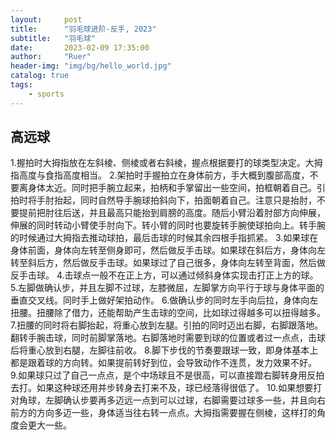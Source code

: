 ```yaml
---
layout:     post
title:      "羽毛球进阶-反手, 2023"
subtitle:   "羽毛球"
date:       2023-02-09 17:35:00
author:     "Ruer"
header-img: "img/bg/hello_world.jpg"
catalog: true
tags:
    - sports
---
```


## 高远球

1.握拍时大拇指放在左斜棱、侧棱或者右斜棱，握点根据要打的球类型决定。大拇指高度与食指高度相当。
2.架拍时手握拍立在身体前方，手大概到腹部高度，不要离身体太近。同时把手腕立起来，拍柄和手掌留出一些空间，拍框朝着自己。引拍时将手肘抬起，同时自然导手腕球拍斜向下，拍面朝着自己。注意只是抬肘，不要提前把肘往后送，并且最高只能抬到肩膀的高度。随后小臂沿着肘部方向伸展，伸展的同时转动小臂使手肘向下。转小臂的同时也要旋转手腕使球拍向上。转手腕的时候通过大拇指去推动球拍，最后击球的时候其余四根手指抓紧。
3.如果球在身体前面，身体向左转至侧身即可，然后做反手击球。如果球在斜后方，身体向左转至斜后方，然后做反手击球。如果球过了自己很多，身体向左转至背面，然后做反手击球。
4.击球点一般不在正上方，可以通过倾斜身体实现击打正上方的球。
5.左脚做确认步，并且左脚不过球，左膝微屈，左脚掌方向平行于球与身体平面的垂直交叉线。同时手上做好架拍动作。
6.做确认步的同时左手向后拉，身体向左扭腰。扭腰除了借力，还能帮助产生击球的空间，比如球过得越多可以扭得越多。
7.扭腰的同时将右脚抬起，将重心放到左腿。引拍的同时迈出右脚，右脚跟落地。翻转手腕击球，同时前脚掌落地。右脚落地时需要到球的位置或者过一点点，击球后将重心放到右腿，左脚往前收。
8.脚下步伐的节奏要跟球一致，即身体基本上都是跟着球的方向转。如果提前转好到位，会导致动作不连贯，发力效果不好。
9.如果球只过了自己一点点，是个中场球且不是很高，可以直接蹬右脚转身用反拍去打。如果这种球还用并步转身去打来不及，球已经落得很低了。
10.如果想要打对角球，左脚确认步要再多迈远一点到可以过球，右脚需要过球多一些，并且向右前方的方向多迈一些，身体适当往右转一点点。大拇指需要握在侧棱，这样打的角度会更大一些。

